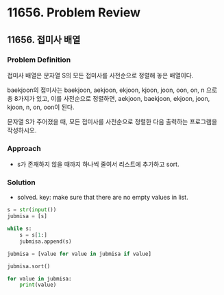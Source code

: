 # 11656. Problem Review

## 11656. 접미사 배열

### Problem Definition
접미사 배열은 문자열 S의 모든 접미사를 사전순으로 정렬해 놓은 배열이다.

baekjoon의 접미사는 baekjoon, aekjoon, ekjoon, kjoon, joon, oon, on, n 으로 총 8가지가 있고, 이를 사전순으로 정렬하면, aekjoon, baekjoon, ekjoon, joon, kjoon, n, on, oon이 된다.

문자열 S가 주어졌을 때, 모든 접미사를 사전순으로 정렬한 다음 출력하는 프로그램을 작성하시오.

### Approach
- s가 존재하지 않을 때까지 하나씩 줄여서 리스트에 추가하고 sort.

### Solution
- solved. key: make sure that there are no empty values in list.

```python
s = str(input())
jubmisa = [s]

while s:
    s = s[1:]
    jubmisa.append(s)

jubmisa = [value for value in jubmisa if value]

jubmisa.sort()

for value in jubmisa:
    print(value)

```